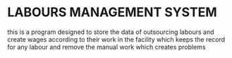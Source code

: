 # LABOURS MANAGEMENT SYSTEM
this is a program designed to store the data of outsourcing labours and create wages according to their work in the facility which keeps the record for any labour and remove the manual work which creates problems
